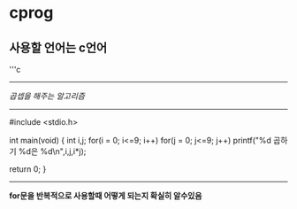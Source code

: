 # cprog
## 사용할 언어는 c언어
'''c
***
_곱셉을 해주는 알고리즘_
***
#include <stdio.h>
 
 int main(void)
 {
   int i,j;
   for(i = 0; i<=9; i++)
     for(j = 0; j<=9; j++)
       printf("%d 곱하기 %d은 %d\n",i,j,i*j);
 
   return 0;
 }
 ***
 **for문을 반복적으로 사용할때 어떻게 되는지 확실히 알수있음**
